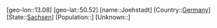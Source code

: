 ﻿---
location: [50.52,13.08]
type: City
tags:
- geo/City


SpocWebEntityId: 31237
isDeleted: false
confidential: public

---
[geo-lon::13.08]
[geo-lat::50.52]
[name::Joehstadt]
[Country::[Germany](geo/Continent/Europe/Germany.md)]
[State::[Sachsen](geo/Continent/Europe/Germany/Sachsen.md)]
[Population::]
[Unknown::]

